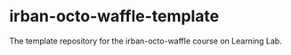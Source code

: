 # irban-octo-waffle-template
The template repository for the irban-octo-waffle course on Learning Lab.
